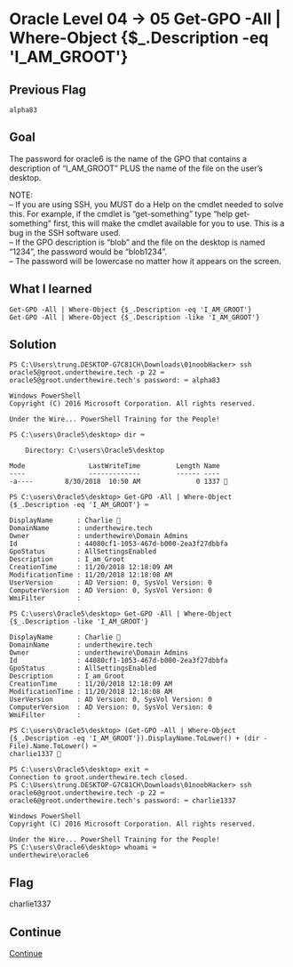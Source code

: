# Oracle Level 04 → 05 Get-GPO -All | Where-Object {$_.Description -eq 'I_AM_GROOT'}

## Previous Flag
```
alpha83
```

## Goal
The password for oracle6 is the name of the GPO that contains a description of “I_AM_GROOT” PLUS the name of the file on the user’s desktop.<br>

NOTE:<br>
– If you are using SSH, you MUST do a Help on the cmdlet needed to solve this. For example, if the cmdlet is “get-something” type “help get-something” first, this will make the cmdlet available for you to use. This is a bug in the SSH software used.<br>
– If the GPO description is “blob” and the file on the desktop is named “1234”, the password would be “blob1234”.<br>
– The password will be lowercase no matter how it appears on the screen.

## What I learned
```
Get-GPO -All | Where-Object {$_.Description -eq 'I_AM_GROOT'}
Get-GPO -All | Where-Object {$_.Description -like 'I_AM_GROOT'}
```

## Solution
```
PS C:\Users\trung.DESKTOP-G7C81CH\Downloads\01noobHacker> ssh oracle5@groot.underthewire.tech -p 22 ⌨️
oracle5@groot.underthewire.tech's password: ⌨️ alpha83

Windows PowerShell 
Copyright (C) 2016 Microsoft Corporation. All rights reserved.

Under the Wire... PowerShell Training for the People!

PS C:\users\Oracle5\desktop> dir ⌨️

    Directory: C:\users\Oracle5\desktop

Mode                LastWriteTime         Length Name
----                -------------         ------ ----
-a----        8/30/2018  10:50 AM              0 1337 👀

PS C:\users\Oracle5\desktop> Get-GPO -All | Where-Object {$_.Description -eq 'I_AM_GROOT'} ⌨️

DisplayName      : Charlie 👀
DomainName       : underthewire.tech
Owner            : underthewire\Domain Admins
Id               : 44080cf1-1053-467d-b000-2ea3f27dbbfa
GpoStatus        : AllSettingsEnabled
Description      : I_am_Groot
CreationTime     : 11/20/2018 12:18:09 AM
ModificationTime : 11/20/2018 12:18:08 AM
UserVersion      : AD Version: 0, SysVol Version: 0
ComputerVersion  : AD Version: 0, SysVol Version: 0
WmiFilter        :

PS C:\users\Oracle5\desktop> Get-GPO -All | Where-Object {$_.Description -like 'I_AM_GROOT'}

DisplayName      : Charlie 👀
DomainName       : underthewire.tech
Owner            : underthewire\Domain Admins
Id               : 44080cf1-1053-467d-b000-2ea3f27dbbfa
GpoStatus        : AllSettingsEnabled
Description      : I_am_Groot
CreationTime     : 11/20/2018 12:18:09 AM
ModificationTime : 11/20/2018 12:18:08 AM
UserVersion      : AD Version: 0, SysVol Version: 0    
ComputerVersion  : AD Version: 0, SysVol Version: 0    
WmiFilter        :

PS C:\users\Oracle5\desktop> (Get-GPO -All | Where-Object {$_.Description -eq 'I_AM_GROOT'}).DisplayName.ToLower() + (dir -File).Name.ToLower() ⌨️
charlie1337 🔐

PS C:\users\Oracle5\desktop> exit ⌨️
Connection to groot.underthewire.tech closed.
PS C:\Users\trung.DESKTOP-G7C81CH\Downloads\01noobHacker> ssh oracle6@groot.underthewire.tech -p 22 ⌨️
oracle6@groot.underthewire.tech's password: ⌨️ charlie1337

Windows PowerShell 
Copyright (C) 2016 Microsoft Corporation. All rights reserved.

Under the Wire... PowerShell Training for the People!
PS C:\users\Oracle6\desktop> whoami ⌨️
underthewire\oracle6
```

## Flag
charlie1337

## Continue
[Continue](./Oracle0506.md)